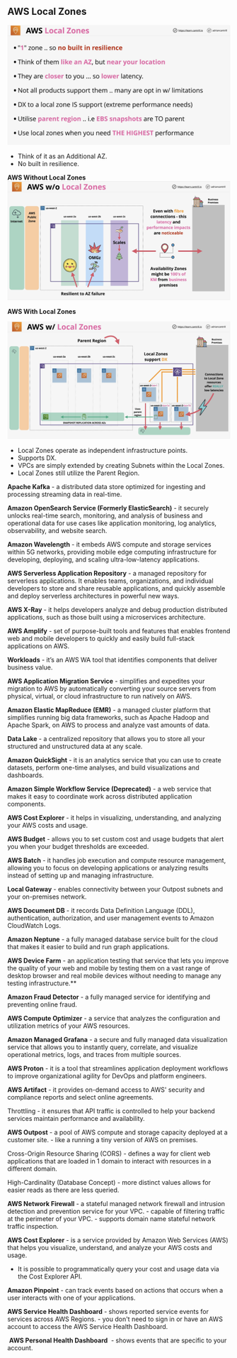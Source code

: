## AWS Local Zones

![Other Services & Features-08-12-2024](images/Other%20Services%20&%20Features-08-12-2024.png)

* Think of it as an Additional AZ.
* No built in resilience.

**AWS Without Local Zones**
![Other Services & Features-08-12-2024-1](images/Other%20Services%20&%20Features-08-12-2024-1.png)

**AWS With Local Zones**

![Other Services & Features-08-12-2024-2](images/Other%20Services%20&%20Features-08-12-2024-2.png)

* Local Zones operate as independent infrastructure points.
* Supports DX.
* VPCs are simply extended by creating Subnets within the Local Zones.
* Local Zones still utilize the Parent Region.

**Apache Kafka**
	\- a distributed data store optimized for ingesting and processing streaming data in real-time.

**Amazon OpenSearch Service (Formerly ElasticSearch)**
	\- it securely unlocks real-time search, monitoring, and analysis of business and operational data for use cases like application monitoring, log analytics, observability, and website search.

**Amazon Wavelength**
	\- it embeds AWS compute and storage services within 5G networks, providing mobile edge computing infrastructure for developing, deploying, and scaling ultra-low-latency applications.

**AWS Serverless Application Repository**
	\- a managed repository for serverless applications. It enables teams, organizations, and individual developers to store and share reusable applications, and quickly assemble and deploy serverless architectures in powerful new ways.

**AWS X-Ray**
	\- it helps developers analyze and debug production distributed applications, such as those built using a microservices architecture.

**AWS Amplify**
	\-  set of purpose-built tools and features that enables frontend web and mobile developers to quickly and easily build full-stack applications on AWS.

**Workloads**
	\- it’s an AWS WA tool that identifies components that deliver business value.

**AWS Application Migration Service**
	\- simplifies and expedites your migration to AWS by automatically converting your source servers from physical, virtual, or cloud infrastructure to run natively on AWS.

**Amazon Elastic MapReduce (EMR)**
	\- a managed cluster platform that simplifies running big data frameworks, such as Apache Hadoop and Apache Spark, on AWS to process and analyze vast amounts of data.

**Data Lake**
	\- a centralized repository that allows you to store all your structured and unstructured data at any scale.

**Amazon QuickSight**
	\- it is an analytics service that you can use to create datasets, perform one-time analyses, and build visualizations and dashboards.

**Amazon Simple Workflow Service (Deprecated)**
	\- a web service that makes it easy to coordinate work across distributed application components.

**AWS Cost Explorer**
	\- it helps in visualizing, understanding, and analyzing your AWS costs and usage.

**AWS Budget**
	\- allows you to set custom cost and usage budgets that alert you when your budget thresholds are exceeded.

**AWS Batch**
	\- it handles job execution and compute resource management, allowing you to focus on developing applications or analyzing results instead of setting up and managing infrastructure.

**Local Gateway**
	\- enables connectivity between your Outpost subnets and your on-premises network.

**AWS Document DB**
	\- it records Data Definition Language (DDL), authentication, authorization, and user management events to Amazon CloudWatch Logs.

**Amazon Neptune**
	\- a fully managed database service built for the cloud that makes it easier to build and run graph applications.

**AWS Device Farm**
	\- an application testing that service that lets you improve the quality of your web and mobile by testing them on a vast range of desktop browser and real mobile devices without needing to manage any testing infrastructure.**

**Amazon Fraud Detector**
	\- a fully managed service for identifying and preventing online fraud.

**AWS Compute Optimizer**
	\- a service that analyzes the configuration and utilization metrics of your AWS resources.

**Amazon Managed Grafana**
	\- a secure and fully managed data visualization service that allows you to instantly query, correlate, and visualize operational metrics, logs, and traces from multiple sources.

**AWS Proton**
	\- it is a tool that streamlines application deployment workflows to improve organizational agility for DevOps and platform engineers.

**AWS Artifact**
	\- it provides on-demand access to AWS' security and compliance reports and select online agreements.

Throttling
	\- it ensures that API traffic is controlled to help your backend services maintain performance and availability.

**AWS Outpost**
	\- a pool of AWS compute and storage capacity deployed at a customer site.
	\- like a running a tiny version of AWS on premises.

Cross-Origin Resource Sharing (CORS)
	\- defines a way for client web applications that are loaded in 1 domain to interact with resources in a different domain.

High-Cardinality (Database Concept)
	\- more distinct values allows for easier reads as there are less queried.

**AWS Network Firewall**
	\- a stateful managed network firewall and intrusion detection and prevention service for your VPC.
	\- capable of filtering traffic at the perimeter of your VPC.
	\- supports domain name stateful network traffic inspection.

**AWS Cost Explorer**
	\- is a service provided by Amazon Web Services (AWS) that helps you visualize, understand, and analyze your AWS costs and usage.

* It is possible to programmatically query your cost and usage data via the Cost Explorer API.

**Amazon Pinpoint**
	\- can track events based on actions that occurs when a user interacts with one of your applications.

**AWS Service Health Dashboard**
	\- shows reported service events for services across AWS Regions.
	\- you don't need to sign in or have an AWS account to access the AWS Service Health Dashboard.

 **AWS Personal Health Dashboard**
	 \- shows events that are specific to your account.